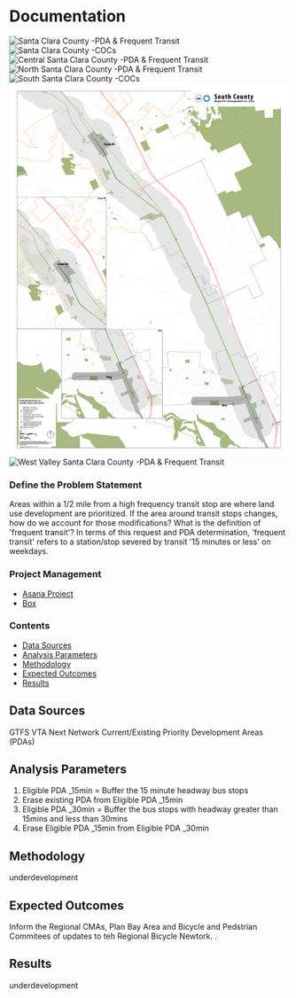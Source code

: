 # Documentation  

![Santa Clara County -PDA & Frequent Transit](pics/one.png)
![Santa Clara County -COCs](pics/two.png)
![Central Santa Clara County -PDA & Frequent Transit](pics/three.png)
![North Santa Clara County -PDA & Frequent Transit](pics/four.png)
![South Santa Clara County -COCs](pics/five.png)
![Southernmost Central Santa Clara County -PDA & Frequent Transit](pics/six.png)
![West Valley Santa Clara County -PDA & Frequent Transit](pics/seven.png)


### Define the Problem Statement  

Areas within a 1/2 mile from a high frequency transit stop are where land use development are prioritized. If the area around transit stops changes, how do we account for those modifications? What is the definition of 'frequent transit'? In terms of this request and PDA determination, 'frequent transit' refers to a station/stop severed by transit '15 minutes or less' on weekdays.

### Project Management 

- [Asana Project](https://app.asana.com/0/797943099119526/1127245730275646) 
- [Box](https://mtcdrive.box.com/s/uvbplf3z741q2qsoyw5q48wot0nz81oi)

### Contents 

- [Data Sources](#data-sources)
- [Analysis Parameters](#analysis-parameters)
- [Methodology](#methodology)
- [Expected Outcomes](#expected-outcomes)
- [Results](#results)

## Data Sources  
GTFS
VTA Next Network
Current/Existing Priority Development Areas (PDAs)
    
## Analysis Parameters  
1. Eligible PDA _15min = Buffer the 15 minute headway bus stops
2. Erase existing PDA from Eligible PDA _15min
3. Eligible PDA _30min = Buffer the bus stops with headway greater than 15mins and less than 30mins
4. Erase Eligible PDA _15min from Eligible PDA _30min 
 

## Methodology  
underdevelopment 

## Expected Outcomes  

Inform the Regional CMAs, Plan Bay Area and Bicycle and Pedstrian Commitees of updates to teh Regional Bicycle Newtork.  .  

## Results  
underdevelopment 